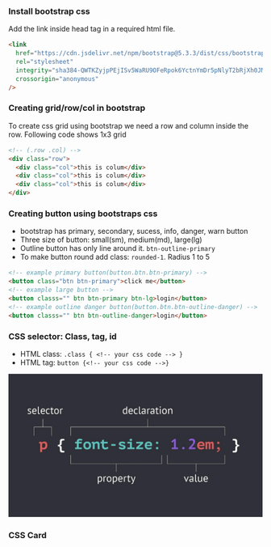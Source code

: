 ### Install bootstrap css

Add the link inside head tag in a required html file.

```html
<link
  href="https://cdn.jsdelivr.net/npm/bootstrap@5.3.3/dist/css/bootstrap.min.css"
  rel="stylesheet"
  integrity="sha384-QWTKZyjpPEjISv5WaRU9OFeRpok6YctnYmDr5pNlyT2bRjXh0JMhjY6hW+ALEwIH"
  crossorigin="anonymous"
/>
```

### Creating grid/row/col in bootstrap

To create css grid using bootstrap we need a row and column inside the row.
Following code shows 1x3 grid

```html
<!-- (.row .col) -->
<div class="row">
  <div class="col">this is colum</div>
  <div class="col">this is colum</div>
  <div class="col">this is colum</div>
</div>
```

### Creating button using bootstraps css

- bootstrap has primary, secondary, sucess, info, danger, warn button
- Three size of button: small(sm), medium(md), large(lg)
- Outline button has only line around it. `btn-outline-primary`
- To make button round add class: `rounded-1`. Radius 1 to 5

```html
<!-- example primary button(button.btn.btn-primary) -->
<button class="btn btn-primary">click me</button>
<!-- example large button -->
<button classs="" btn btn-primary btn-lg>login</button>
<!-- example outline danger button(button.btn.btn-outline-danger) -->
<button classs="" btn btn-outline-danger>login</button>
```

### CSS selector: Class, tag, id

- HTML class: `.class { <!-- your css code --> }`
- HTML tag: `button {<!-- your css code -->}`

![alt text](./docs/image.png)

### CSS Card
